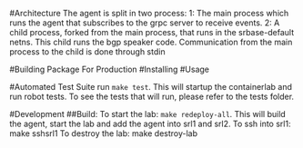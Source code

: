 #Architecture
The agent is split in two process:
    1: The main process which runs the agent that subscribes to the grpc server to receive events. 
    2: A child process, forked from the main process, that runs in the srbase-default netns. This child
       runs the bgp speaker code. Communication from the main process to the child is done through stdin

#Building Package For Production
#Installing
#Usage

#Automated Test Suite
run `make test`. This will startup the containerlab and run robot tests. To see the tests that will run, please refer to the tests folder.

#Development
##Build: 
To start the lab: `make redeploy-all`. This will build the agent, start the lab and add the agent into srl1 and srl2.
To ssh into srl1: make sshsrl1
To destroy the lab: make destroy-lab










